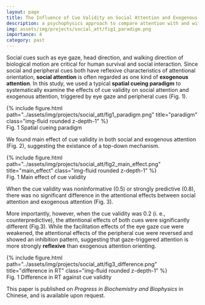 ```yaml
---
layout: page
title: The Influence of Cue Validity on Social Attention and Exogenous Attention
description: a psychophysics approach to compare attention with and without social context 	
img: assets/img/projects/social_att/fig1_paradigm.png
importance: 4
category: past
---
```


Social cues such as eye gaze, head direction, and walking direction of biological motion are critical for human survival and social interaction. Since social and peripheral cues both have reflexive characteristics of attentional orientation, **social attention** is often regarded as one kind of **exogenous attention**. In this study, we used a typical **spatial cueing paradigm** to systematically examine the effects of cue validity on social attention and exogenous attention, triggered by eye gaze and peripheral cues (Fig. 1).

<div class="row">
    <div class="col-sm mt-3 mt-md-0">
        {% include figure.html path="../assets/img/projects/social_att/fig1_paradigm.png" title="paradigm" class="img-fluid rounded z-depth-1" %}
    </div>
</div>
<div class="caption">
    Fig. 1 Spatial cueing paradigm
</div>

We found main effect of cue validity in both social and exogenous attention (Fig. 2), suggesting the existance of a top-down mechanism. 

<div class="row">
    <div class="col-sm mt-3 mt-md-0">
        {% include figure.html path="../assets/img/projects/social_att/fig2_main_effect.png" title="main_effect" class="img-fluid rounded z-depth-1" %}
    </div>
</div>
<div class="caption">
    Fig. 1 Main effect of cue validity
</div>

When the cue validity was noninformative (0.5) or strongly predictive (0.8), there was no significant difference in the attentional effects between social attention and exogenous attention (Fig. 3).

More importantly, however, when the cue validity was 0.2 (i. e., counterpredictive), the attentional effects of both cues were significantly different (Fig.3). While the facilitation effects of the eye gaze cue were weakened, the attentional effects of the peripheral cue were reversed and showed an inhibition pattern, suggesting that gaze-triggered attention is more strongly **reflexive** than exogenous attention orienting.

<div class="row">
    <div class="col-sm mt-3 mt-md-0">
        {% include figure.html path="../assets/img/projects/social_att/fig3_difference.png" title="difference in RT" class="img-fluid rounded z-depth-1" %}
    </div>
</div>
<div class="caption">
    Fig. 1 Difference in RT against cue validity
</div>

This paper is published on *Progress in Biochemistry and Biophysics* in Chinese, and is available upon request. 
